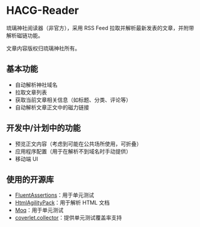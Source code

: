 # HACG-Reader
琉璃神社阅读器（非官方），采用 RSS Feed 拉取并解析最新发表的文章，并附带解析磁链功能。

文章内容版权归琉璃神社所有。

## 基本功能
- 自动解析神社域名
- 拉取文章列表
- 获取当前文章相关信息（如标题、分类、评论等）
- 自动解析文章正文中的磁力链接

## 开发中/计划中的功能
- 预览正文内容（考虑到可能在公共场所使用，可折叠）
- 应用程序配置（用于在解析不到域名时手动提供）
- 移动端 UI

## 使用的开源库
- [FluentAssertions](https://www.nuget.org/packages/FluentAssertions)：用于单元测试
- [HtmlAgilityPack](https://www.nuget.org/packages/HtmlAgilityPack)：用于解析 HTML 文档
- [Moq](https://www.nuget.org/packages/Moq)：用于单元测试
- [coverlet.collector](https://www.nuget.org/packages/coverlet.collector)：提供单元测试覆盖率支持
